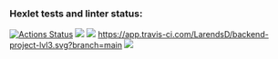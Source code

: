 ### Hexlet tests and linter status:
[![Actions Status](https://github.com/LarendsD/backend-project-lvl3/workflows/hexlet-check/badge.svg)](https://github.com/LarendsD/backend-project-lvl3/actions)
<a href="https://codeclimate.com/github/LarendsD/backend-project-lvl3/maintainability"><img src="https://api.codeclimate.com/v1/badges/c2b9f0bf46ed58cc23b1/maintainability" /></a>
<a href="https://codeclimate.com/github/LarendsD/backend-project-lvl3/test_coverage"><img src="https://api.codeclimate.com/v1/badges/c2b9f0bf46ed58cc23b1/test_coverage" /></a>
https://app.travis-ci.com/LarendsD/backend-project-lvl3.svg?branch=main
<a href="https://asciinema.org/a/489206" target="_blank"><img src="https://asciinema.org/a/489206.svg" /></a>